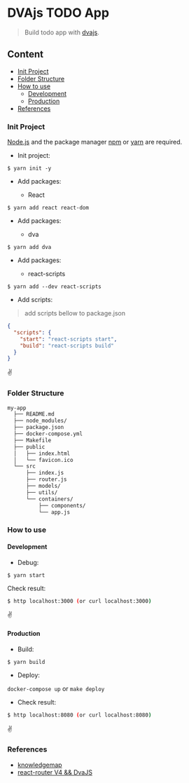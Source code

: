# DVAjs TODO App

>Build todo app with [dvajs](https://dvajs.com/). 

## Content

- [Init Project](#init-project)
- [Folder Structure](#folder-structure)
- [How to use](#how-to-use)
  - [Development](#development)
  - [Production](#production)
- [References](#references)


### Init Project

[Node.js](https://nodejs.org) and the package manager [npm](https://www.npmjs.com/) or [yarn](https://yarnpkg.com/) are required.

- Init project:

```npm
$ yarn init -y
```

- Add packages: 

    - React
    
```npm
$ yarn add react react-dom
```


- Add packages: 

    - dva
    
```npm
$ yarn add dva
```

- Add packages: 

    - react-scripts
    
```npm
$ yarn add --dev react-scripts
```

- Add scripts:

>add scripts bellow to package.json
```json
{
  "scripts": {
    "start": "react-scripts start",
    "build": "react-scripts build"
  }
}
``` 

:v:
  
### Folder Structure

```bash
my-app
  ├── README.md
  ├── node_modules/
  ├── package.json
  ├── docker-compose.yml
  ├── Makefile
  ├── public
  │   ├── index.html
  │   └── favicon.ico
  └── src
      ├── index.js
      ├── router.js
      ├── models/
      ├── utils/
      └── containers/
          ├── components/
          └── app.js
```

### How to use

#### Development

- Debug:

```npm
$ yarn start
```

Check result:
```bash
$ http localhost:3000 (or curl localhost:3000)
```

:v:

#### Production

- Build:

```npm
$ yarn build
```

- Deploy:

`docker-compose up` or `make deploy`

- Check result:
```bash
$ http localhost:8080 (or curl localhost:8080)
```

:v:

### References

- [knowledgemap](https://dvajs.com/knowledgemap/)
- [react-router V4 && DvaJS](https://solodynamo.github.io/react-router-dvaJS-presentation/#/)
